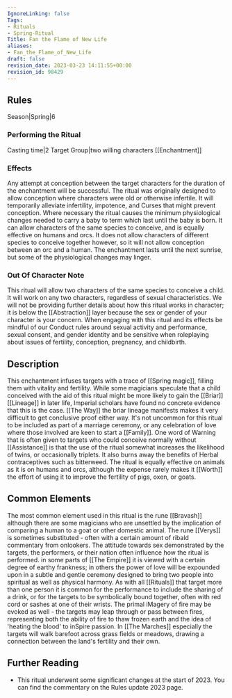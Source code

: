 ```yaml
---
IgnoreLinking: false
Tags:
- Rituals
- Spring-Ritual
Title: Fan the Flame of New Life
aliases:
- Fan_the_Flame_of_New_Life
draft: false
revision_date: 2023-03-23 14:11:55+00:00
revision_id: 98429
---
```


## Rules
Season|Spring|6
### Performing the Ritual
Casting time|2 Target Group|two willing characters
[[Enchantment]]
### Effects
Any attempt at conception between the target characters for the duration of the enchantment will be successful. The ritual was originally designed to allow conception where characters were old or otherwise infertile. It will temporarily alleviate infertility, impotence, and Curses that might prevent conception. Where necessary the ritual causes the minimum physiological changes needed to carry a baby to term which last until the baby is born. It can allow characters of the same species to conceive, and is equally effective on humans and orcs. It does not allow characters of different species to conceive together however, so it will not allow conception between an orc and a human. 
The enchantment lasts until the next sunrise, but some of the physiological changes may linger.
### Out Of Character Note
This ritual will allow two characters of the same species to conceive a child. It will work on any two characters, regardless of sexual characteristics. We will not be providing further details about how this ritual works in character; it is below the [[Abstraction]] layer because the sex or gender of your character is your concern. When engaging with this ritual and its effects be mindful of our Conduct rules around sexual activity and performance, sexual consent, and gender identity and be sensitive when roleplaying about issues of fertility, conception, pregnancy, and childbirth.
## Description
This enchantment infuses targets with a trace of [[Spring magic]], filling them with vitality and fertility. While some magicians speculate that a child conceived with the aid of this ritual might be more likely to gain the [[Briar]] [[Lineage]] in later life, Imperial scholars have found no concrete evidence that this is the case. [[The Way]] the briar lineage manifests makes it very difficult to get conclusive proof either way.
It's not uncommon for this ritual to be included as part of a marriage ceremony, or any celebration of love where those involved are keen to start a [[Family]]. One word of Warning that is often given to targets who could conceive normally without [[Assistance]] is that the use of the ritual somewhat increases the likelihood of twins, or occasionally triplets. It also burns away the benefits of Herbal contraceptives such as bitterweed.
The ritual is equally effective on animals as it is on humans and orcs, although the expense rarely makes it [[Worth]] the effort of using it to improve the fertility of pigs, oxen, or goats.
## Common Elements
The most common element used in this ritual is the rune [[Bravash]] although there are some magicians who are unsettled by the implication of comparing a human to a goat or other domestic animal. The rune [[Verys]] is sometimes substituted - often with a certain amount of ribald commentary from onlookers.
The attitude towards sex demonstrated by the targets, the performers, or their nation often influence how the ritual is performed. in some parts of [[The Empire]] it is viewed with a certain degree of earthy frankness; in others the power of love will be expounded upon in a subtle and gentle ceremony designed to bring two people into spiritual as well as physical harmony.
As with all [[Rituals]] that target more than one person it is common for the performance to include the sharing of a drink, or for the targets to be symbolically bound together, often with red cord or sashes at one of their wrists. The primal iMagery of fire may be evoked as well - the targets may leap through or pass between fires, representing both the ability of fire to thaw frozen earth and the idea of 'heating the blood' to inSpire passion. In [[The Marches]] especially the targets will walk barefoot across grass fields or meadows, drawing a connection between the land's fertility and their own.
## Further Reading
* This ritual underwent some significant changes at the start of 2023. You can find the commentary on the Rules update 2023 page.